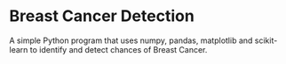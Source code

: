 # Breast Cancer Detection
 A simple Python program that uses numpy, pandas, matplotlib and scikit-learn to identify and detect chances of Breast Cancer.

